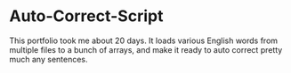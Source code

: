 # Auto-Correct-Script
This portfolio took me about 20 days. It loads various English words from multiple files to a bunch of arrays, and make it ready to auto correct pretty much any sentences.
